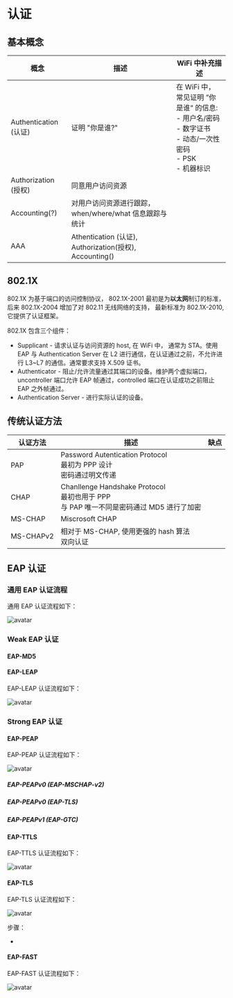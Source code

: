 # 认证

## 基本概念

| 概念 | 描述 | WiFi 中补充描述 |
-|-|-|
|Authentication (认证) |证明 "你是谁?" | 在 WiFi 中， 常见证明 ”你是谁“ 的信息:<br> - 用户名/密码<br> - 数字证书<br> - 动态/一次性密码<br>- PSK<br> - 机器标识|
|Authorization (授权) |同意用户访问资源 |  |
|Accounting(?)|对用户访问资源进行跟踪，when/where/what 信息跟踪与统计 | |
|AAA| Athentication (认证), Authorization(授权), Accounting()||

## 802.1X

802.1X 为基于端口的访问控制协议， 802.1X-2001 最初是为**以太网**制订的标准，后来 802.1X-2004 增加了对 802.11 无线网络的支持， 最新标准为 802.1X-2010, 它提供了认证框架。

802.1X 包含三个组件：

 - Supplicant - 请求认证与访问资源的 host, 在 WiFi 中， 通常为 STA。使用 EAP 与 Authentication Server 在 L2 进行通信，在认证通过之前，不允许进行 L3~L7 的通信。通常要求支持 X.509 证书。
 - Authenticator - 阻止/允许流量通过其端口的设备。维护两个虚拟端口，uncontroller 端口允许 EAP 帧通过，controlled 端口在认证成功之前阻止 EAP 之外帧通过。
 - Authentication Server - 进行实际认证的设备。

## 传统认证方法

| 认证方法 |描述| 缺点 |
-|-|-|
|PAP | Password Autentication Protocol<br>最初为 PPP 设计<br>密码通过明文传递 | |
|CHAP | Chanllenge Handshake Protocol<br>最初也用于 PPP<br>与 PAP 唯一不同是密码通过 MD5 进行了加密 ||
|MS-CHAP|Miscrosoft CHAP||
|MS-CHAPv2|相对于 MS-CHAP, 使用更强的 hash 算法<br>双向认证||

## EAP 认证

### 通用 EAP 认证流程

通用 EAP 认证流程如下：

![avatar](https://github.com/michaelloveyou/wlearn_2021/blob/main/picture/12.0.4.eap_general.PNG)

### Weak EAP 认证

#### EAP-MD5

#### EAP-LEAP


EAP-LEAP 认证流程如下：

![avatar](https://github.com/michaelloveyou/wlearn_2021/blob/main/picture/12.0.4.eap_leap.PNG)

### Strong EAP 认证

#### EAP-PEAP

EAP-PEAP 认证流程如下：

![avatar](https://github.com/michaelloveyou/wlearn_2021/blob/main/picture/12.0.4.eap_peap.PNG)

##### EAP-PEAPv0 (EAP-MSCHAP-v2)

##### EAP-PEAPv0 (EAP-TLS)

##### EAP-PEAPv1 (EAP-GTC)

#### EAP-TTLS

EAP-TTLS 认证流程如下：

![avatar](https://github.com/michaelloveyou/wlearn_2021/blob/main/picture/12.0.4.eap_ttls.PNG)

#### EAP-TLS

EAP-TLS 认证流程如下：

![avatar](https://github.com/michaelloveyou/wlearn_2021/blob/main/picture/12.0.4.eap_tls.PNG)

步骤：

 - 

#### EAP-FAST


EAP-FAST 认证流程如下：

![avatar](https://github.com/michaelloveyou/wlearn_2021/blob/main/picture/12.0.4.eap_fast.PNG)
